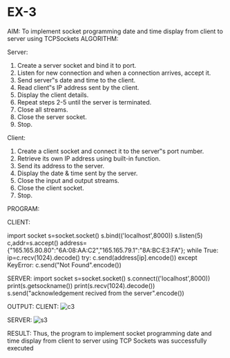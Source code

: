 # EX-3

AIM:
    To implement socket programming date and time display from client to
server using TCPSockets
ALGORITHM:

   Server:
   1. Create a server socket and bind it to port.
   2. Listen for new connection and when a connection arrives, accept it.
   3. Send server‟s date and time to the client.
   4. Read client‟s IP address sent by the client.
   5. Display the client details.
   6. Repeat steps 2-5 until the server is terminated.
   7. Close all streams.
   8. Close the server socket.
   9. Stop.

   Client:
   1. Create a client socket and connect it to the server‟s port number.
   2. Retrieve its own IP address using built-in function.
   3. Send its address to the server.
   4. Display the date & time sent by the server.
   5. Close the input and output streams.
   6. Close the client socket.
   7. Stop.

PROGRAM:

CLIENT:

import socket
s=socket.socket()
s.bind(('localhost',8000))
s.listen(5)
c,addr=s.accept()
address={"165.165.80.80":"6A:08:AA:C2","165.165.79.1":"8A:BC:E3:FA"};
while True:
   ip=c.recv(1024).decode()
   try:
     c.send(address[ip].encode())
   except KeyError:
     c.send("Not Found".encode())

SERVER:
import socket
s=socket.socket()
s.connect(('localhost',8000))
print(s.getsockname())
print(s.recv(1024).decode())
s.send("acknowledgement recived from the server".encode())

OUTPUT:
CLIENT:
![c3](https://github.com/aparnabalasubrmanian/EX-3/assets/123351172/a86234fd-2f10-4737-af77-e7a2a3146442)

SERVER:
![s3](https://github.com/aparnabalasubrmanian/EX-3/assets/123351172/c2c26ce6-58d1-4488-9581-94fc8a923075)


RESULT:
Thus, the program to implement socket programming date and time display from client to
server using TCP Sockets was successfully executed
